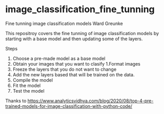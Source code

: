 # image_classification_fine_tunning
Fine tunning image classification models
Ward Greunke

This repositroy covers the fine tunning of image classification models by starting with a base model and then updating some of the layers.

Steps
1. Choose a pre-made model as a base model
2. Obtain your images that you want to clasify
  1.Format images
4. Freeze the layers that you do not want to change
5. Add the new layers based that will be trained on the data.
6. Compile the model
7. Fit the model
8. Test the model






Thanks to https://www.analyticsvidhya.com/blog/2020/08/top-4-pre-trained-models-for-image-classification-with-python-code/ 
